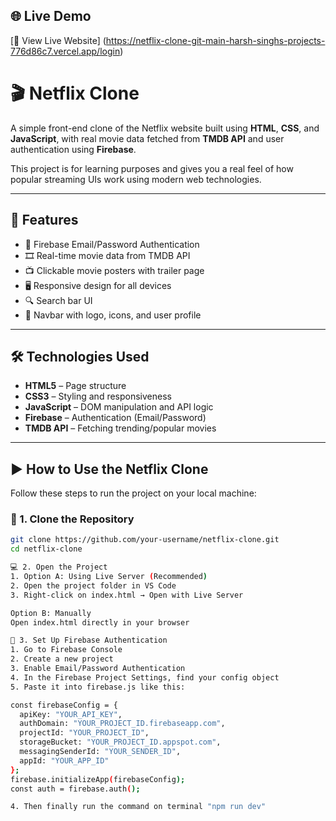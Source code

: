 ## 🌐 Live Demo

[🔗 View Live Website]  (https://netflix-clone-git-main-harsh-singhs-projects-776d86c7.vercel.app/login)


# 🎬 Netflix Clone

A simple front-end clone of the Netflix website built using **HTML**, **CSS**, and **JavaScript**, with real movie data fetched from **TMDB API** and user authentication using **Firebase**.

This project is for learning purposes and gives you a real feel of how popular streaming UIs work using modern web technologies.

---

## 📌 Features

- 🔐 Firebase Email/Password Authentication
- 🎞️ Real-time movie data from TMDB API
- 📺 Clickable movie posters with trailer page
- 🖥️ Responsive design for all devices
- 🔍 Search bar UI
- 🧭 Navbar with logo, icons, and user profile

---

## 🛠️ Technologies Used

- **HTML5** – Page structure
- **CSS3** – Styling and responsiveness
- **JavaScript** – DOM manipulation and API logic
- **Firebase** – Authentication (Email/Password)
- **TMDB API** – Fetching trending/popular movies

---

## ▶️ How to Use the Netflix Clone

Follow these steps to run the project on your local machine:

### 🔧 1. Clone the Repository

```bash
git clone https://github.com/your-username/netflix-clone.git
cd netflix-clone

💻 2. Open the Project
1. Option A: Using Live Server (Recommended)
2. Open the project folder in VS Code
3. Right-click on index.html → Open with Live Server

Option B: Manually
Open index.html directly in your browser

🔑 3. Set Up Firebase Authentication
1. Go to Firebase Console
2. Create a new project
3. Enable Email/Password Authentication
4. In the Firebase Project Settings, find your config object
5. Paste it into firebase.js like this:

const firebaseConfig = {
  apiKey: "YOUR_API_KEY",
  authDomain: "YOUR_PROJECT_ID.firebaseapp.com",
  projectId: "YOUR_PROJECT_ID",
  storageBucket: "YOUR_PROJECT_ID.appspot.com",
  messagingSenderId: "YOUR_SENDER_ID",
  appId: "YOUR_APP_ID"
};
firebase.initializeApp(firebaseConfig);
const auth = firebase.auth();

4. Then finally run the command on terminal "npm run dev"
